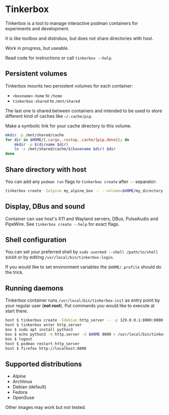 # Tinkerbox

Tinkerbox is a tool to manage interactive podman containers for experiments and development.

It is like toolbox and distrobox, but does not share directories with host.

Work in progress, but useable.

Read code for instructions or call `tinkerbox --help`.


## Persistent volumes

Tinkerbox mounts two persistent volumes for each container:

 * `<boxname>-home` to `/home`
 * `tinkerbox-shared` to `/mnt/shared`

The last one is shared between containers and intended to be used to store different kind of caches like `~/.cache/pip`.

Make a symbolic link for your cache directory to this volume.
```bash
mkdir -p /mnt/shared/cache
for dir in $HOME/{.cargo,.rustup,.cache/{pip,deno}}; do
    mkdir -p $(dirname $dir)
    ln -s /mnt/shared/cache/$(basename $dir) $dir 
done
```


## Share directory with host

You can add any `podman run` flags to `tinkerbox create` after `--` separator:
```bash
tinkerbox create -Ialpine my_alpine_box -- --volume=$HOME/my_directory:$HOME/my_directory:rw
```


## Display, DBus and sound

Container can use host's X11 and Wayland servers, DBus, PulseAudio and PipeWire.
See `tinkerbox create --help` for exact flags.


## Shell configuration

You can set your preferred shell by `sudo usermod --shell /path/to/shell $USER` or by editing `/usr/local/bin/tinkerbox-login`.

If you would like to set environment variables the `$HOME/.profile` should do the trick.

## Running daemons

Tinkerbox container runs `/usr/local/bin/tinkerbox-init` as entry point by your regular user (**not root**).
Put commands you would like to execute at start there.

```bash
host $ tinkerbox create -Idebian http_server -- -p 129.0.0.1:8000:8000
host $ tinkerbox enter http_server
box $ sudo apt install python3
box $ echo python3 -m http.server -d $HOME 8000 > /usr/local/bin/tinkerbox-init
box $ logout
host $ podman restart http_server
host $ firefox http://localhost:8000
```


## Supported distributions

 * Alpine
 * Archlinux
 * Debian (default)
 * Fedora
 * OpenSuse
        
Other images may work but not tested.

